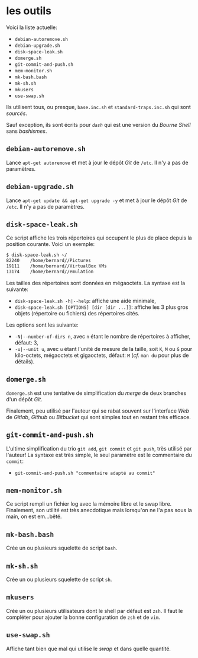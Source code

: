 # les outils

Voici la liste actuelle:

- `debian-autoremove.sh`
- `debian-upgrade.sh`
- `disk-space-leak.sh`
- `domerge.sh`
- `git-commit-and-push.sh`
- `mem-monitor.sh`
- `mk-bash.bash`
- `mk-sh.sh`
- `mkusers`
- `use-swap.sh`

Ils utilisent tous, ou presque, `base.inc.sh` et `standard-traps.inc.sh` qui sont *sourcés*.

Sauf exception, ils sont écrits pour *`dash`* qui est une version du *Bourne Shell* sans *bashismes*.

## `debian-autoremove.sh`

Lance `apt-get autoremove` et met à jour le dépôt *Git* de `/etc`. Il n'y a pas de paramètres.

## `debian-upgrade.sh`

Lance `apt-get update && apt-get upgrade -y` et met à jour le dépôt *Git* de `/etc`. Il n'y a pas de paramètres.

## `disk-space-leak.sh`

Ce script affiche les trois répertoires qui occupent le plus de place depuis la position courante. Voici un exemple:

```sh
$ disk-space-leak.sh ~/
82240    /home/bernard//Pictures
19111    /home/bernard//VirtualBox VMs
13174    /home/bernard//emulation
```

Les tailles des répertoires sont données en mégaoctets. La syntaxe est la suivante:

- `disk-space-leak.sh -h|--help`: affiche une aide minimale,
- `disk-space-leak.sh [OPTIONS] [dir [dir ...]]`: affiche les 3 plus gros objets (répertoire ou fichiers) des répertoires cités.

Les options sont les suivante:

- `-N|--number-of-dirs n`, avec `n` étant le nombre de répertoires à afficher, défaut: 3,
- `-u|--unit u`, avec `u` étant l'unité de mesure de la taille, soit `K`, `M` ou `G` pour kilo-octets, mégaoctets et gigaoctets, défaut: `M` (*cf.* `man du` pour plus de détails).

## `domerge.sh`

`domerge.sh` est une tentative de simplification du *merge* de deux branches d'un dépôt *Git*.

Finalement, peu utilisé par l'auteur qui se rabat souvent sur l'interface *Web* de *Gitlab*, *Github* ou *Bitbucket* qui sont simples tout en restant très efficace.

## `git-commit-and-push.sh`

L'ultime simplification du trio `git add`, `git commit` et `git push`, très utilisé par l'auteur! La syntaxe est très simple, le seul paramètre est le commentaire du `commit`:

- `git-commit-and-push.sh "commentaire adapté au commit"`

## `mem-monitor.sh`

Ce script rempli un fichier log avec la mémoire libre et le swap libre. Finalement, son utilité est très anecdotique mais lorsqu'on ne l'a pas sous la main, on est em...bêté.

## `mk-bash.bash`

Crée un ou plusieurs squelette de script `bash`.

## `mk-sh.sh`

Crée un ou plusieurs squelette de script `sh`.

## `mkusers`

Crée un ou plusieurs utilisateurs dont le shell par défaut est `zsh`. Il faut le compléter pour ajouter la bonne configuration de `zsh` et de `vim`.

## `use-swap.sh`

Affiche tant bien que mal qui utilise le *swap* et dans quelle quantité.
